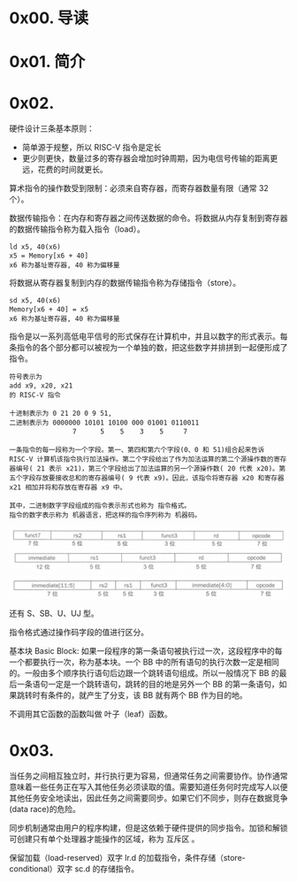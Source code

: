 # 0x00. 导读

# 0x01. 简介

# 0x02.

硬件设计三条基本原则：
- 简单源于规整，所以 RISC-V 指令是定长
- 更少则更快，数量过多的寄存器会增加时钟周期，因为电信号传输的距离更远，花费的时间就更长。

算术指令的操作数受到限制：必须来自寄存器，而寄存器数量有限（通常 32 个）。  

数据传输指令：在内存和寄存器之间传送数据的命令。将数据从内存复制到寄存器的数据传输指令称为载入指令（load）。
```
ld x5, 40(x6)
x5 = Memory[x6 + 40]
x6 称为基址寄存器, 40 称为偏移量
```
将数据从寄存器复制到内存的数据传输指令称为存储指令（store）。
```
sd x5, 40(x6)
Memory[x6 + 40] = x5
x6 称为基址寄存器, 40 称为偏移量
```

指令是以一系列高低电平信号的形式保存在计算机中，并且以数字的形式表示。每条指令的各个部分都可以被视为一个单独的数，把这些数字并排拼到一起便形成了指令。
```
符号表示为
add x9, x20, x21 
的 RISC-V 指令

十进制表示为 0 21 20 0 9 51, 
二进制表示为 0000000 10101 10100 000 01001 0110011
                7      5    5    3    5     7

一条指令的每一段称为一个字段。第一、第四和第六个字段(0、0 和 51)组合起来告诉 RISC-V 计算机该指令执行加法操作。第二个字段给出了作为加法运算的第二个源操作数的寄存器编号( 21 表示 x21)，第三个字段给出了加法运算的另一个源操作数( 20 代表 x20)。第五个字段存放要接收总和的寄存器编号( 9 代表 x9)。因此，该指令将寄存器 x20 和寄存器 x21 相加并将和存放在寄存器 x9 中。

其中，二进制数字字段组成的指令表示形式也称为 指令格式。
指令的数字表示称为 机器语言，把这样的指令序列称为 机器码。
```

![R 型](../../../pic/CPU/risc_R_ins.png)  
![I 型](../../../pic/CPU/risc_I_ins.png)
![S 型](../../../pic/CPU/risc_S_ins.png)

还有 S、SB、U、UJ 型。

指令格式通过操作码字段的值进行区分。

基本块 Basic Block: 如果一段程序的第一条语句被执行过一次，这段程序中的每一个都要执行一次，称为基本块。一个 BB 中的所有语句的执行次数一定是相同的。一般由多个顺序执行语句后边跟一个跳转语句组成。所以一般情况下 BB 的最后一条语句一定是一个跳转语句，跳转的目的地是另外一个 BB 的第一条语句，如果跳转时有条件的，就产生了分支，该 BB 就有两个 BB 作为目的地。

不调用其它函数的函数叫做 叶子（leaf）函数。

# 0x03.

当任务之间相互独立时，并行执行更为容易，但通常任务之间需要协作。协作通常意味着一些任务正在写入其他任务必须读取的值。需要知道任务何时完成写人以便其他任务安全地读出，因此任务之间需要同步。如果它们不同步，则存在数据竞争(data race)的危险。

同步机制通常由用户的程序构建，但是这依赖于硬件提供的同步指令。加锁和解锁可创建只有单个处理器才能操作的区域，称为 互斥区 。

保留加载（load-reserved）双字 lr.d 的加载指令，条件存储（store-conditional）双字 sc.d 的存储指令。
